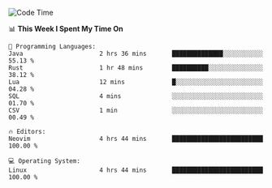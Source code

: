 <!-- [![Top Langs](https://github-readme-stats.vercel.app/api/top-langs/?username=gagahsyuja&theme=dracula&hide_border=true&border_radius=7)](https://github.com/anuraghazra/github-readme-stats) -->

<!--START_SECTION:waka-->
![Code Time](http://img.shields.io/badge/Code%20Time-383%20hrs%2022%20mins-blue)

📊 **This Week I Spent My Time On** 

```text
💬 Programming Languages: 
Java                     2 hrs 36 mins       ██████████████░░░░░░░░░░░   55.13 % 
Rust                     1 hr 48 mins        ██████████░░░░░░░░░░░░░░░   38.12 % 
Lua                      12 mins             █░░░░░░░░░░░░░░░░░░░░░░░░   04.28 % 
SQL                      4 mins              ░░░░░░░░░░░░░░░░░░░░░░░░░   01.70 % 
CSV                      1 min               ░░░░░░░░░░░░░░░░░░░░░░░░░   00.49 % 

🔥 Editors: 
Neovim                   4 hrs 44 mins       █████████████████████████   100.00 % 

💻 Operating System: 
Linux                    4 hrs 44 mins       █████████████████████████   100.00 % 
```


<!--END_SECTION:waka-->
